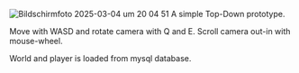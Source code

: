 ![Bildschirmfoto 2025-03-04 um 20 04 51](https://github.com/user-attachments/assets/8df550dc-3e97-4e91-80e9-cbe7a34a3263)
A simple Top-Down prototype.

Move with WASD and rotate camera with Q and E. Scroll camera out-in with mouse-wheel.

World and player is loaded from mysql database.
